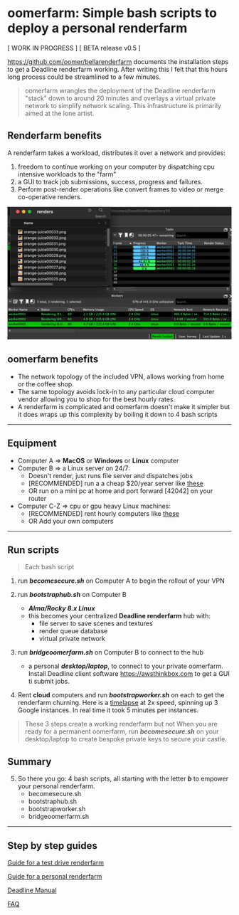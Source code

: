 # oomerfarm: Simple bash scripts to deploy a personal renderfarm 

[ WORK IN PROGRESS ]
[ BETA release v0.5 ]

https://github.com/oomer/bellarenderfarm documents the installation steps to get a Deadline renderfarm working. After writing this I felt that this hours long process could be streamlined to a few minutes. 

>oomerfarm wrangles the deployment of the Deadline renderfarm "stack" down to around 20 minutes and overlays a virtual private network to simplify network scaling. This infrastructure is primarily aimed at the lone artist. 

## Renderfarm benefits 
A renderfarm takes a workload, distributes it over a network and provides: 
  1. freedom to continue working on your computer by dispatching cpu intensive workloads to the "farm"
  2. a GUI to track job submissions, success, progress and failures.
  3. Perform post-render operations like convert frames to video or merge co-operative renders. 

![image](./img/Monitor.png )

## oomerfarm benefits
- The network topology of the included VPN, allows working from home or the coffee shop.
- The same topology avoids lock-in to any particular cloud computer vendor allowing you to shop for the best hourly rates.
- A renderfarm is complicated and oomerfarm doesn't make it simpler but it does wraps up this complexity by boiling it down to 4 bash scripts

---
## Equipment 
- Computer A => **MacOS** or **Windows** or **Linux** computer
- Computer B => a Linux server on 24/7: 
    - Doesn't render, just runs file server and dispatches jobs
    - [RECOMMENDED] run a a cheap $20/year server like [these](https://get.crunchbits.com/order/lblk-yearly-kvm-ssd-vps/84)
    - OR run on a mini pc at home and port forward [42042] on your router 
- Computer C-Z => cpu or gpu heavy Linux machines: 
    - [RECOMMENDED] rent hourly computers like [these](https://cloud.vast.ai/)
    - OR Add your own computers 
---

## Run scripts

> Each bash script 

1. run ***becomesecure.sh*** on Computer A to begin the rollout of your VPN
2. run ***bootstraphub.sh*** on Computer B
    - ***Alma/Rocky 8.x Linux***
    - this becomes your centralized **Deadline renderfarm** hub with:
        - file server to save scenes and textures
        - render queue database
        - virtual private network

3. run ***bridgeoomerfarm.sh*** on Computer B to connect to the hub
    - a personal ***desktop/laptop***,  to connect to your private oomerfarm. Install Deadline client software https://awsthinkbox.com 
to get a GUI ti submit jobs.
3. Rent **cloud** computers and run ***bootstrapworker.sh*** on each to get the renderfarm churning. Here is a [timelapse](https://a4g4.c14.e2-1.dev/public/oomerfarm/Googlet2d-standard-60x3-timelapse.mp4) at 2x speed, spinning up 3 Google instances. In real time it took 5 minutes per instances. 

>These 3 steps create a working renderfarm but not When you are ready for a permanent oomerfarm, run ***becomesecure.sh*** on your desktop/laptop to create bespoke private keys to secure your castle.


## Summary

5. So there you go: 4 bash scripts, all starting with the letter ***b*** to empower your personal renderfarm.
    - becomesecure.sh
    - bootstraphub.sh
    - bootstrapworker.sh
    - bridgeoomerfarm.sh

---

## Step by step guides

[Guide for a test drive renderfarm](Documentation/TestDrive.md)

[Guide for a personal renderfarm](Documentation/BespokeRenderfarm.md)

[Deadline Manual](https://docs.thinkboxsoftware.com/products/deadline/10.3/1_User%20Manual/manual/overview.html)

[FAQ](Documentation/FAQ.md)